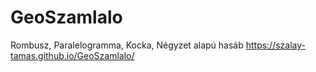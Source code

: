 # GeoSzamlalo
Rombusz, Paralelogramma, Kocka, Négyzet alapú hasáb
 https://szalay-tamas.github.io/GeoSzamlalo/
